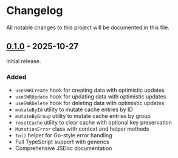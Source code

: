 # Changelog

All notable changes to this project will be documented in this file.

## [0.1.0] - 2025-10-27

Initial release.

### Added

- `useSWRCreate` hook for creating data with optimistic updates
- `useSWRUpdate` hook for updating data with optimistic updates
- `useSWRDelete` hook for deleting data with optimistic updates
- `mutateById` utility to mutate cache entries by ID
- `mutateByGroup` utility to mutate cache entries by group
- `resetCache` utility to clear cache with optional key preservation
- `MutationError` class with context and helper methods
- `to()` helper for Go-style error handling
- Full TypeScript support with generics
- Comprehensive JSDoc documentation

[0.1.0]: https://github.com/pedroab0/swr-catalyst/releases/tag/v0.1.0
